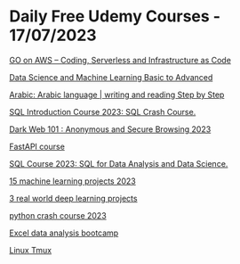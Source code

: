 # Daily Free Udemy Courses - 17/07/2023

[GO on AWS – Coding, Serverless and Infrastructure as Code](https://www.udemy.com/course/go-on-aws-coding-serverless-and-iac/?couponCode=B2753AF91264E3E5D22F)
[Data Science and Machine Learning Basic to Advanced](https://www.udemy.com/course/data-science-and-machine-learning-basic-to-advanced/?couponCode=0B43361644EE5DB4D19A)
[Arabic: Arabic language | writing and reading Step by Step](https://www.udemy.com/course/arabic-learn-to-read-and-to-write-arabic-like-a-pro/?couponCode=34BECCA9D20060B42690)
[SQL Introduction Course 2023: SQL Crash Course.](https://www.udemy.com/course/sql-course/?couponCode=926B781226084BFF0855)
[Dark Web 101 : Anonymous and Secure Browsing 2023](https://www.udemy.com/course/dark-web-101-anonymous-and-secure-browsing/?couponCode=LEARN300)
[FastAPI course](https://www.udemy.com/course/fastapi-course-z/?couponCode=8F62D0C97CD5C0232B3F)
[SQL Course 2023: SQL for Data Analysis and Data Science.](https://www.udemy.com/course/sql-course-for-data-science/?couponCode=EBD7511C25ADCDD85CD3)
[15 machine learning projects 2023](https://www.udemy.com/course/industry-level-machine-learning-projects/?couponCode=4225365C0C623D58C41E)
[3 real world deep learning projects](https://www.udemy.com/course/3-real-world-deep-learning-projects/?couponCode=F455122D1178A2008B8D)
[python crash course 2023](https://www.udemy.com/course/python-crash-course-2022/?couponCode=7498421501C7807C8875)
[Excel data analysis bootcamp](https://www.udemy.com/course/excel-data-analysis-bootcamp/?couponCode=190C50E497B59ADFABA5)
[Linux Tmux](https://www.udemy.com/course/linux-tmux/?couponCode=PINGUIN)
